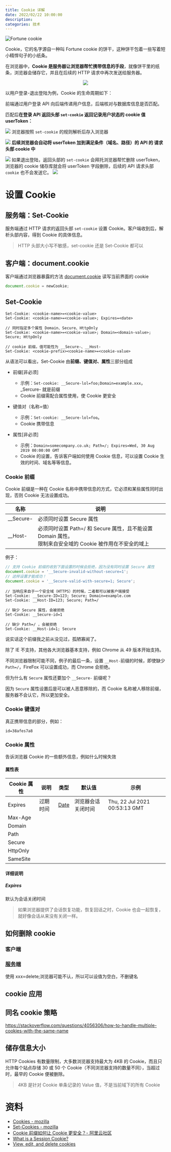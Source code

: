 ```yaml
---
title: Cookie 详解
date: 2022/02/22 10:00:00
description:
categories: 技术
---
```

![Fortune cookie](https://raw.githubusercontent.com/scarqin/imageshack/main/images/20220222222828.png)

Cookie，它的名字源自一种叫 Fortune cookie 的饼干，这种饼干包着一些写着短小精悍句子的小纸条。

在浏览器中，**Cookie 是服务器让浏览器帮忙携带信息的手段**，就像饼干里的纸条，浏览器会储存它，并且在后续的 HTTP 请求中再次发送给服务器。
<div align=center>
<img src="https://raw.githubusercontent.com/scarqin/imageshack/main/images/20220222223049.png"/>
</div>

以用户登录-退出登陆为例，Cookie 的生命周期如下：

前端通过用户登录 API 向后端传递用户信息，后端核对与数据库信息是否匹配。

匹配后**在登录 API 返回头部 `set-cookie` 返回记录用户状态的 cookie 值 userToken：**

![](https://raw.githubusercontent.com/scarqin/imageshack/main/images/20220222225339.png)
浏览器按照 `set-cookie` 的规则解析后存入浏览器

![](https://raw.githubusercontent.com/scarqin/imageshack/main/images/20220222225602.png)
**后续浏览器会自动将 userToken 加到满足条件（域名、路径）的 API 的 请求头部 cookie 中**

![](https://raw.githubusercontent.com/scarqin/imageshack/main/images/20220222225708.png)
如果退出登陆，返回头部的 `set-cookie` 会拜托浏览器帮忙删除 userToken，浏览器的 cookie 储存库就会将 userToken 字段删除，后续的 API 请求头部 `cookie` 也不会发送它。
![](https://raw.githubusercontent.com/scarqin/imageshack/main/images/20220222225829.png)

# 设置 Cookie
## 服务端：Set-Cookie
服务端通过 HTTP 请求的返回头部 `set-cookie` 设置 Cookie。客户端收到后，解析头部内容，得到 Cookie 的具体信息。
> HTTP 头部大小写不敏感，set-cookie 还是 Set-Cookie 都可以
## 客户端：document.cookie
客户端通过浏览器暴露的方法 [document.cookie](https://developer.mozilla.org/zh-CN/docs/Web/API/Document/cookie) 读写当前界面的 cookie
```JavaScript
document.cookie = newCookie;
```
## Set-Cookie 

```http
Set-Cookie: <cookie-name>=<cookie-value> 
Set-Cookie: <cookie-name>=<cookie-value>; Expires=<date>

// 同时指定多个属性 Domain、Secure、HttpOnly
Set-Cookie: <cookie-name>=<cookie-value>; Domain=<domain-value>; Secure; HttpOnly

// cookie 前缀，值可能性为 __Secure-、__Host-
Set-Cookie: <cookie-prefix><cookie-name>=<cookie-value> 
```
从语法可以看出，Set-Cookie 由**前缀、键值对、属性**三部分组成
* 前缀[非必须]
  * 示例：```Set-cookie: __Secure-lol=foo;Domain=example.xxx```， _Sercure- 就是前缀
  * Cookie 前缀需配合属性使用，使 Cookie 更安全
 
* 键值对（名称=值）
  * 示例：```Set-cookie: __Secure-lol=foo```。
  * Cookie 携带信息

* 属性[非必须]
  * 示例：```Domain=somecompany.co.uk; Path=/; Expires=Wed, 30 Aug 2019 00:00:00 GMT```
  * Cookie 的设置，告诉客户端如何使用 Cookie 信息，可以设置 Cookie 生效的时间、域名等等信息。
  
### Cookie 前缀
Cookie 前缀是一种在 Cookie 名称中携带信息的方式，它必须和某些属性同时出现，否则 Cookie 无法设置成功。

|名称|说明|
|--- |--- |
|__Secure-|必须同时设置 Secure 属性|
|__Host-|必须同时设置 Path=/ 和 Secure 属性，且不能设置 Domain 属性。<br>限制来自安全域的 Cookie 被作用在不安全的域上|

例子：
```javascript
// 支持 Cookie 前缀的收到下面设置的时候会拒绝，因为没有同时设置 Secure 属性
document.cookie = '__Secure-invalid-without-secure=1';
// 这样设置才能成功！
document.cookie = '__Secure-valid-with-secure=1; Secure';
```
```http
// 当响应来自于一个安全域（HTTPS）的时候，二者都可以被客户端接受
Set-Cookie: __Secure-ID=123; Secure; Domain=example.com
Set-Cookie: __Host-ID=123; Secure; Path=/

// 缺少 Secure 属性，会被拒绝
Set-Cookie: __Secure-id=1

// 缺少 Path=/ ，会被拒绝
Set-Cookie: __Host-id=1; Secure
```
说实话这个前缀我之前从没见过，孤陋寡闻了。

除了 IE 不支持，其他各大浏览器基本支持，例如 Chrome 从 49 版本开始支持。

不同浏览器限制可能不同，例子的最后一条，设置 `__Host-`前缀的时候，即使缺少 `Path=/`，FireFox 可以设置成功，而 Chrome 会拒绝。

但为什么有 `Secure` 属性还要加个 `__Secure-` 前缀呢？

因为 `Secure` 属性设置后是可以被人恶意移除的，而 Cookie 名称被人移除前缀，服务器不会认它，所以更加安全。 

### Cookie 键值对
真正携带信息的部分，例如：
```
id=38afes7a8
```
### Cookie 属性
告诉浏览器 Cookie 的一些额外信息，例如什么时候失效
#### 属性表
|Cookie 属性|说明|类型|默认值|示例|
|--- |---|--- |--- |---|
|Expires|过期时间|[Date](https://developer.mozilla.org/zh-CN/docs/Web/HTTP/Headers/Date)|浏览器会话关闭时间|Thu, 22 Jul 2021 00:53:13 GMT|
|Max-Age||||
|Domain||||
|Path|||
|Secure||||
|HttpOnly||||
|SameSite|


#### 详细说明
##### Expires
默认为会话关闭时间

> 如果浏览器提供了会话恢复功能，恢复回话之时，Cookie 也会一起恢复，就好像会话从来没有关闭一样。
## 如何删除 cookie

### 客户端
### [服务端](https://stackoverflow.com/questions/5285940/correct-way-to-delete-cookies-server-side)
使用 xxx=delete;浏览器可能不认，所以可以设值为空白，不删键名


## cookie 应用
## 同名 cookie 策略
https://stackoverflow.com/questions/4056306/how-to-handle-multiple-cookies-with-the-same-name
## 储存信息大小
HTTP Cookies 有数量限制，大多数浏览器支持最大为 4KB 的 Cookie，而且只允许每个站点存储 30 或 50 个 Cookie（不同浏览器支持的数量不同），当超过时，最早的 Cookie 便被删除。

> 4KB 是针对 Cookie 单条记录的 Value 值，不是当前域下的所有 Cookie

# 资料
* [Cookies -  mozilla](https://developer.mozilla.org/zh-CN/docs/Web/HTTP/Cookies)
* [Set-Cookies - mozilla](https://developer.mozilla.org/zh-CN/docs/Web/HTTP/Headers/Set-Cookie)
* [Cookie 前缀如何让 Cookie 更安全？- 阿里云社区](https://developer.aliyun.com/article/116668)
* [What is a Session Cookie?](https://www.cookiepro.com/knowledge/what-is-a-session-cookie/)
* [View, edit, and delete cookies](https://developer.chrome.com/docs/devtools/storage/cookies/?utm_source=devtools)
